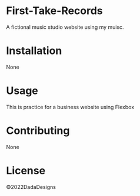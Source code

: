 # First-Take-Records
A fictional music studio website using my muisc. 

# Installation
None

# Usage
This is practice for a business website using Flexbox

# Contributing
None

# License
©2022DadaDesigns
